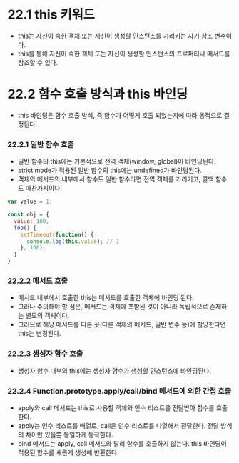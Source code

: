 # 22.1 this 키워드

- this는 자신이 속한 객체 또는 자신이 생성할 인스턴스를 가리키는 자기 참조 변수이다.
- this를 통해 자신이 속한 객체 또는 자신이 생성할 인스턴스의 프로퍼티나 메서드를 참조할 수 있다.

# 22.2 함수 호출 방식과 this 바인딩

- this 바인딩은 함수 호출 방식, 즉 함수가 어떻게 호출 되었는지에 따라 동적으로 결정된다.

### 22.2.1 일반 함수 호출

- 일반 함수의 this에는 기본적으로 전역 객체(window, global)이 바인딩된다.
- strict mode가 적용된 일반 함수의 this에는 undefined가 바인딩된다.
- 객체의 메서드의 내부에서 함수도 일반 함수라면 전역 객체를 가리키고, 콜백 함수도 마찬가지이다.

```jsx
var value = 1;

const obj = {
  value: 100,
  foo() {
    setTimeout(function() {
      console.log(this.value); // 1
    }, 100);
  }
}
```

### 22.2.2 메서드 호출

- 메서드 내부에서 호출한 this는 메서드를 호출한 객체에 바인딩 된다.
- 그러나 주의해야 할 점은, 메서드는 객체에 포함된 것이 아니라 독립적으로 존재하는 별도의 객체이다.
- 그러므로 해당 메서드를 다른 곳(다른 객체의 메서드, 일반 변수 등)에 할당한다면 this는 변경된다.

### 22.2.3 생성자 함수 호출

- 생성자 함수 내부의 this에는 생성자 함수가 생성할 인스턴스에 바인딩된다.

### 22.2.4 Function.prototype.apply/call/bind 메서드에 의한 간접 호출

- apply와 call 메서드는 this로 사용할 객체와 인수 리스트를 전달받아 함수를 호출한다.
- apply는 인수 리스트를 배열로, call은 인수 리스트를 나열해서 전달한다. 전달 방식의 차이만 있을뿐 동일하게 동작한다.
- bind 메서드는 apply, call 메서드와 달리 함수를 호출하지 않는다. this 바인딩이 적용된 함수를 새롭게 생성해 반환한다.
